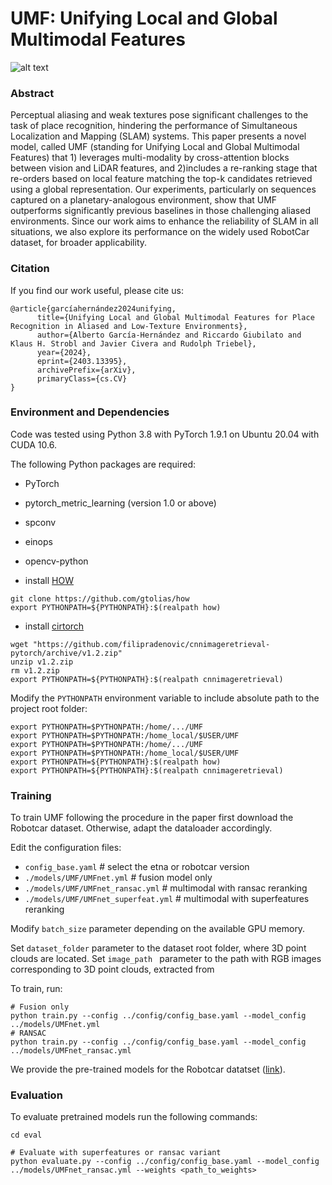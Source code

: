 # UMF: Unifying Local and Global Multimodal Features
![alt text](figures/UMF_architecture.png "UMF architecture")


### Abstract

Perceptual aliasing and weak textures pose significant challenges to the task of place recognition, hindering the performance of Simultaneous Localization and Mapping (SLAM) systems. This paper presents a novel model, called UMF (standing for Unifying Local and Global Multimodal Features) that 1) leverages multi-modality by cross-attention blocks between vision and LiDAR features, and 2)includes a re-ranking stage that re-orders based on local feature matching the top-k candidates retrieved using a global representation. Our experiments, particularly on sequences captured on a planetary-analogous environment, show that UMF outperforms significantly previous baselines in those challenging aliased environments. Since our work aims to enhance the reliability of SLAM in all situations, we also explore its performance on the widely used RobotCar dataset, for broader applicability.

### Citation
If you find our work useful, please cite us:
```
@article{garcíahernández2024unifying,
      title={Unifying Local and Global Multimodal Features for Place Recognition in Aliased and Low-Texture Environments}, 
      author={Alberto García-Hernández and Riccardo Giubilato and Klaus H. Strobl and Javier Civera and Rudolph Triebel},
      year={2024},
      eprint={2403.13395},
      archivePrefix={arXiv},
      primaryClass={cs.CV}
}
```


### Environment and Dependencies

Code was tested using Python 3.8 with PyTorch 1.9.1 on Ubuntu 20.04 with CUDA 10.6.

The following Python packages are required:
* PyTorch
* pytorch_metric_learning (version 1.0 or above)
* spconv
* einops
* opencv-python



*  install [HOW](https://github.com/gtolias/how)
```
git clone https://github.com/gtolias/how
export PYTHONPATH=${PYTHONPATH}:$(realpath how)
```

*  install [cirtorch](https://github.com/filipradenovic/cnnimageretrieval-pytorch/)
```
wget "https://github.com/filipradenovic/cnnimageretrieval-pytorch/archive/v1.2.zip"
unzip v1.2.zip
rm v1.2.zip
export PYTHONPATH=${PYTHONPATH}:$(realpath cnnimageretrieval)
```

Modify the `PYTHONPATH` environment variable to include absolute path to the project root folder: 
```export PYTHONPATH
export PYTHONPATH=$PYTHONPATH:/home/.../UMF
export PYTHONPATH=$PYTHONPATH:/home_local/$USER/UMF
export PYTHONPATH=$PYTHONPATH:/home/.../UMF
export PYTHONPATH=$PYTHONPATH:/home_local/$USER/UMF
export PYTHONPATH=${PYTHONPATH}:$(realpath how)
export PYTHONPATH=${PYTHONPATH}:$(realpath cnnimageretrieval)
```



### Training

To train UMF following the procedure in the paper first download the Robotcar dataset. Otherwise, adapt the dataloader accordingly.

Edit the configuration files:
- `config_base.yaml`      # select the etna or robotcar version
- `./models/UMF/UMFnet.yml`            # fusion model only
- `./models/UMF/UMFnet_ransac.yml`     # multimodal with ransac reranking 
- `./models/UMF/UMFnet_superfeat.yml`  # multimodal with superfeatures reranking 

Modify `batch_size` parameter depending on the available GPU memory. 


Set `dataset_folder` parameter to the dataset root folder, where 3D point clouds are located.
Set `image_path ` parameter to the path with RGB images corresponding to 3D point clouds, extracted from 


To train, run:

```train 
# Fusion only
python train.py --config ../config/config_base.yaml --model_config ../models/UMFnet.yml
# RANSAC
python train.py --config ../config/config_base.yaml --model_config ../models/UMFnet_ransac.yml
```
We provide the pre-trained models for the Robotcar datatset ([link](https://drive.google.com/drive/folders/1MXOhMC6wxjU0FjsDM1GzUIzJJ0e-5mjQ?usp=sharing)).


### Evaluation

To evaluate pretrained models run the following commands:

```
cd eval

# Evaluate with superfeatures or ransac variant
python evaluate.py --config ../config/config_base.yaml --model_config ../models/UMFnet_ransac.yml --weights <path_to_weights>

```
